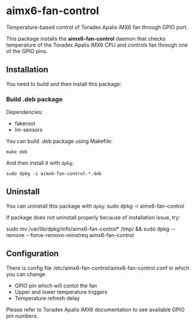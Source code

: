 # aimx6-fan-control
Temperature-based control of Toradex Apalis iMX6 fan through GPIO port.

This package installs the **aimx6-fan-control** daemon that checks temperature of the Toradex Apalis iMX6 CPU and controls fan through one of the GPIO pins.

## Installation

You need to build and then install this package:

### Build .deb package
Dependencies:
* fakeroot
* lm-sensors

You can build .deb package using Makefile:
```
make deb
```
And then install it with ```dpkg```:
```
sudo dpkg -i aimx6-fan-control-*.deb
```

## Uninstall
You can uninstall this package with ```dpkg```:
sudo dpkg -r aimx6-fan-control

If package does not uninstall properly because of installation issue, try:

sudo mv /var/lib/dpkg/info/aimx6-fan-control* /tmp/ && sudo dpkg --remove --force-remove-reinstreq aimx6-fan-control


## Configuration

There is config file /etc/aimx6-fan-control/aimx6-fan-control.conf in which you can change
* GPIO pin which will contol the fan
* Upper and lower temperature triggers
* Temperature refresh delay

Please refer to Toradex Apalis iMX6 documentation to see available GPIO pin numbers.

